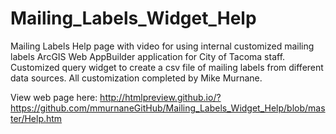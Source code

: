 # Mailing_Labels_Widget_Help
Mailing Labels Help page with video for using internal customized mailing labels ArcGIS Web AppBuilder application for City of Tacoma staff.  Customized query widget to create a csv file of mailing labels from different data sources.  All customization completed by Mike Murnane.

View web page here: http://htmlpreview.github.io/?https://github.com/mmurnaneGitHub/Mailing_Labels_Widget_Help/blob/master/Help.htm 
